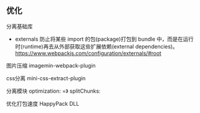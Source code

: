 ## 优化

分离基础库

- externals
防止将某些 import 的包(package)打包到 bundle 中，而是在运行时(runtime)再去从外部获取这些扩展依赖(external dependencies)。
https://www.webpackjs.com/configuration/externals/#root

图片压缩
imagemin-webpack-plugin

css分离
mini-css-extract-plugin

分离模块
  optimization: =》
    splitChunks:

优化打包速度
HappyPack
DLL